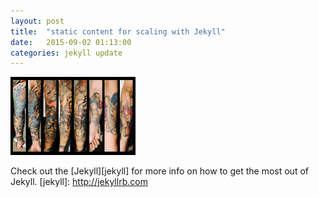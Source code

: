 ```yaml
---
layout: post
title:  "static content for scaling with Jekyll"
date:   2015-09-02 01:13:00
categories: jekyll update
---
```

<!-- First image must have the word 'width' for postcards.jade to pick it up. Split was set to 'width' instead of '>' -->
<img src="/assets/img/jb700.jpg" width="200px">

Check out the [Jekyll][jekyll] for more info on how to get the most out of Jekyll.
[jekyll]:    http://jekyllrb.com
